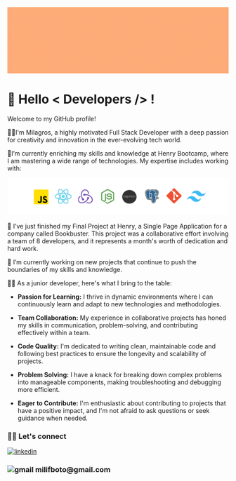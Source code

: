 <img src="https://github.com/Milifboto/Milifboto/blob/main/assets/Me.gif" alt="Me" >

<h1>👋 Hello < Developers /> !</h1> 

Welcome to my GitHub profile!

👨‍💻I'm Milagros, a highly motivated Full Stack Developer with a deep passion for creativity and innovation in the ever-evolving tech world.

🌱I’m currently enriching my skills and knowledge at Henry Bootcamp, where I am mastering a wide range of technologies. My expertise includes working with:

<img src="https://raw.githubusercontent.com/Milifboto/Milifboto/main/assets/skills.png" alt="My Skills" />

🚀 I’ve just finished my Final Project at Henry, a Single Page Application for a company called Bookbuster. This project was a collaborative effort involving a team of 8 developers, and it represents a month's worth of dedication and hard work.

🔭 I’m currently working on new projects that continue to push the boundaries of my skills and knowledge.

👨‍🏫 As a junior developer, here's what I bring to the table:

- **Passion for Learning:** I thrive in dynamic environments where I can continuously learn and adapt to new technologies and methodologies.

- **Team Collaboration:** My experience in collaborative projects has honed my skills in communication, problem-solving, and contributing effectively within a team.

- **Code Quality:** I'm dedicated to writing clean, maintainable code and following best practices to ensure the longevity and scalability of projects.

- **Problem Solving:** I have a knack for breaking down complex problems into manageable components, making troubleshooting and debugging more efficient.

- **Eager to Contribute:** I'm enthusiastic about contributing to projects that have a positive impact, and I'm not afraid to ask questions or seek guidance when needed.

### 👨‍💻 Let's connect

<div>
<a href="https://www.linkedin.com/in/milagrosfboto/" target="_blank">
<img src=https://img.shields.io/badge/linkedin-%231E77B5.svg?&style=for-the-badge&logo=linkedin&logoColor=white alt="linkedin"/>
</a> 
<h3>
  <img src="https://img.shields.io/badge/Gmail-D14836?style=for-the-badge&logo=gmail&logoColor=white" alt="gmail" style="margin-bottom: 5px;"/>
    milifboto@gmail.com
</h3>
</div>  

